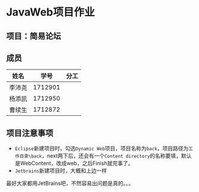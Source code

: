 # JavaWeb项目作业

## 项目：简易论坛

## 成员

姓名|学号|分工
---|---|---
李沛尧|1712901||
杨添凯|1712950||
曹续生|1712872||

## 项目注意事项

* `Eclipse`新建项目时，勾选`Dynamic Web`项目，项目名称为`back`，项目路径为`工作目录\back`，next两下后，还会有一个`Content directory`的名称要填，默认是WebContent，改成web，之后Finish就完事了。
* `Jetbrains`新建项目时，大概和上边一样

最好大家都用JetBrains吧，不然容易出问题是真的。。。